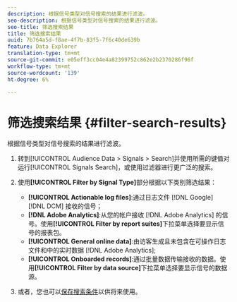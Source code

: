```yaml
---
description: 根据信号类型对信号搜索的结果进行滤波。
seo-description: 根据信号类型对信号搜索的结果进行滤波。
seo-title: 筛选搜索结果
title: 筛选搜索结果
uuid: 7b764a5d-f8ae-4f7b-83f5-7f6c40de639b
feature: Data Explorer
translation-type: tm+mt
source-git-commit: e05eff3cc04e4a82399752c862e2b2370286f96f
workflow-type: tm+mt
source-wordcount: '139'
ht-degree: 6%

---
```



# 筛选搜索结果 {#filter-search-results}

根据信号类型对信号搜索的结果进行滤波。

1. 转到[!UICONTROL Audience Data > Signals > Search]并使用所需的键值对运行[!UICONTROL Signals Search]，或使用过滤器进行更广泛的搜索。
1. 使用&#x200B;**[!UICONTROL Filter by Signal Type]**&#x200B;部分根据以下类别筛选结果：

   * **[!UICONTROL Actionable log files]**:通过日志文件 [!DNL Google] [!DNL DCM] 接收的信号；
   * **[!DNL Adobe Analytics]**:从您的帐户接收 [!DNL Adobe Analytics] 的信号。使用&#x200B;**[!UICONTROL Filter by report suites]**&#x200B;下拉菜单选择要显示信号的报表包。
   * **[!UICONTROL General online data]**:由访客生成且未包含在可操作日志文件和中的实时数据 [!DNL Adobe Analytics];
   * **[!UICONTROL Onboarded records]**:通过批量数据传输接收的数据。使用&#x200B;**[!UICONTROL Filter by data source]**&#x200B;下拉菜单选择要显示信号的数据源。

1. 或者，您也可以[保存搜索条件](../../../features/data-explorer/data-explorer-signals-search/data-explorer-save-search.md)以供将来使用。
